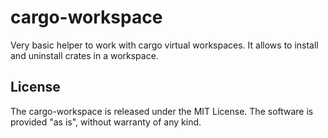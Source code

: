 # cargo-workspace

Very basic helper to work with cargo virtual workspaces.
It allows to install and uninstall crates in a workspace.

## License

The cargo-workspace is released under the MIT License.
The software is provided "as is", without warranty of any kind.

